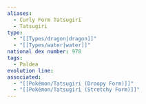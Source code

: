 ```yaml
---
aliases:
  - Curly Form Tatsugiri
  - Tatsugiri
type:
  - "[[Types/dragon|dragon]]"
  - "[[Types/water|water]]"
national dex number: 978
tags:
  - Paldea
evolution line: 
associated:
  - "[[Pokémon/Tatsugiri (Droopy Form)]]"
  - "[[Pokémon/Tatsugiri (Stretchy Form)]]"
---
```

